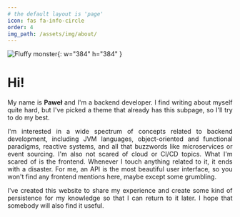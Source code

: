 ```yaml
---
# the default layout is 'page'
icon: fas fa-info-circle
order: 4
img_path: /assets/img/about/
---
```


![Fluffy monster](fluffy_monster.png){: w="384" h="384" }

# Hi!

<p style="text-align: justify">
My name is <b>Paweł</b> and I'm a backend developer. I find writing about myself quite hard, but I've picked a theme
that already has this subpage, so I'll try to do my best.
</p>

<p style="text-align: justify">
I'm interested in a wide spectrum of concepts related to backend development, including JVM languages, object-oriented
and functional paradigms, reactive systems, and all that buzzwords like microservices or event sourcing. I'm also not
scared of cloud or CI/CD topics. What I'm scared of is the frontend. Whenever I touch anything related to it, it ends
with a disaster. For me, an API is the most beautiful user interface, so you won't find any frontend mentions here,
maybe except some grumbling.
</p>

<p style="text-align: justify">
I've created this website to share my experience and create some kind of persistence for my knowledge so that I can
return to it later. I hope that somebody will also find it useful.
</p>
